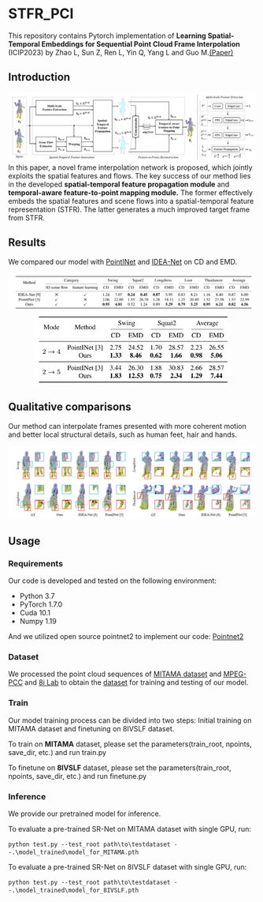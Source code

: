 # STFR_PCI
This repository contains Pytorch implementation of **Learning Spatial-Temporal Embeddings for Sequential Point Cloud Frame Interpolation** (ICIP2023) by Zhao L, Sun Z, Ren L, Yin Q, Yang L and Guo M.[(Paper)](https://ieeexplore.ieee.org/document/10221958)
## Introduction
![Pipeline](./fig/pipeline.png) 
In this paper, a novel frame interpolation network is proposed, which jointly exploits the spatial features and flows. The key success of our method lies in the developed **spatial-temporal feature propagation module** and **temporal-aware feature-to-point mapping module.** The former effectively embeds the spatial features and scene flows into a spatial-temporal feature representation (STFR). The latter generates a much improved target frame from STFR.

## Results
We compared our model with [PointINet](https://www.engineeringvillage.com/app/doc/?docid=cpx_32d64213180f209ab7cM76fe10178163134&pageSize=25&index=1&searchId=9beda5bd86214bb1a5cc12b1f41269ff&resultsCount=2&usageZone=resultslist&usageOrigin=searchresults&searchType=Quick) and [IDEA-Net](https://ieeexplore.ieee.org/document/9880149) on CD and EMD.
<div align="center">
<img src="./fig/Compare.png"  width = "800" />
</div>

<div align="center">
<img src="./fig/Compare2.png"  width = "400" />
</div>

## Qualitative comparisons
Our method can interpolate frames presented with more coherent motion and better local structural details, such as human feet, hair and hands.
<div align="center">
<img src="./fig/compare3.png"  width = "800" />
</div>

## Usage
### Requirements
Our code is developed and tested on the following environment:

* Python 3.7
* PyTorch 1.7.0
* Cuda 10.1
* Numpy 1.19

And we utilized open source pointnet2 to implement our code: [Pointnet2](https://github.com/sshaoshuai/Pointnet2.PyTorch/issues)

### Dataset

We processed the point cloud sequences of [MITAMA dataset](https://ieeexplore.ieee.org/document/9880149) and [MPEG-PCC](https://mpeg-pcc.org/index.php/pcc-content-database/) and [8i Lab](http://plenodb.jpeg.org/pc/8ilabs/) to obtain the [dataset](https://pan.baidu.com/s/1TndzM3W2ZAFp8bH0E_5QzA?pwd=zfym) for training and testing of our model.

### Train
Our model training process can be divided into two steps: Initial training on MITAMA dataset and finetuning on 8IVSLF dataset.

To train on **MITAMA** dataset, please set the parameters(train_root, npoints, save_dir, etc.) and run train.py

To finetune on **8IVSLF** dataset, please set the parameters(train_root, npoints, save_dir, etc.) and run finetune.py

### Inference
We provide our pretrained model for inference. 

To evaluate a pre-trained SR-Net on MITAMA dataset with single GPU, run:
```[python]
python test.py --test_root path\to\testdataset --.\model_trained\model_for_MITAMA.pth 
```
To evaluate a pre-trained SR-Net on 8IVSLF dataset with single GPU, run:
```[python]
python test.py --test_root path\to\testdataset --.\model_trained\model_for_8IVSLF.pth
```



